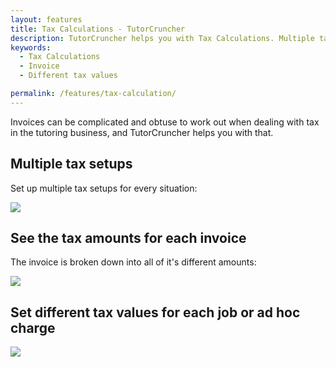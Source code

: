 ```yaml
---
layout: features
title: Tax Calculations - TutorCruncher
description: TutorCruncher helps you with Tax Calculations. Multiple tax setups for every situation. See the tax amounts for each invoice. Set different tax values.
keywords:
  - Tax Calculations
  - Invoice
  - Different tax values

permalink: /features/tax-calculation/
---
```

Invoices can be complicated and obtuse to work out when dealing with tax in the tutoring business, and TutorCruncher helps you with that.

## Multiple tax setups

Set up multiple tax setups for every situation:

<a href="{{ site.static}}/img/features/tax-setups.png" data-lightbox="lightbox" data-title="Set up multiple tax setups for every situation" class="thumbnail">
  <img src="{{ site.static}}/img/features/tax-setups.png" alt-text="Set up multiple tax setups for every situation"/>
</a>

## See the tax amounts for each invoice

The invoice is broken down into all of it's different amounts:

<a href="{{ site.static}}/img/features/invoice-tax.png" data-lightbox="lightbox" data-title="See the invoice broken down into its amounts" class="thumbnail">
  <img src="{{ site.static}}/img/features/invoice-tax.png" alt-text="See the invoice broken down into its amounts"/>
</a>

## Set different tax values for each job or ad hoc charge

<a href="{{ site.static}}/img/features/adhoccharge-tax.png" data-lightbox="lightbox" data-title="Set your tax setup per ad hoc charge category" class="thumbnail">
  <img src="{{ site.static}}/img/features/adhoccharge-tax.png" alt-text="Set your tax setup per ad hoc charge category"/>
</a>

